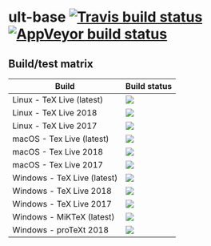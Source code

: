 # ult-base [![Travis build status][travis-badge]][travis-url] [![AppVeyor build status][appveyor-badge]][appveyor-url]


## Build/test matrix

| Build                       | Build status                               |
| --------------------------- | ------------------------------------------ |
| Linux - TeX Live (latest)   | [![][travis-linux-tl-latest-badge]](#)     |
| Linux - TeX Live 2018       | [![][travis-linux-tl-2018-badge]](#)       |
| Linux - TeX Live 2017       | [![][travis-linux-tl-2017-badge]](#)       |
| macOS - Tex Live (latest)   | [![][travis-macos-tl-latest-badge]](#)     |
| macOS - Tex Live 2018       | [![][travis-macos-tl-2018-badge]](#)       |
| macOS - Tex Live 2017       | [![][travis-macos-tl-2017-badge]](#)       |
| Windows - TeX Live (latest) | [![][appveyor-texlive-latest-badge]](#)    |
| Windows - TeX Live 2018     | [![][appveyor-texlive-2018-badge]](#)      |
| Windows - TeX Live 2017     | [![][appveyor-texlive-2017-badge]](#)      |
| Windows - MiKTeX (latest)   | [![][appveyor-miktex-latest-badge]](#)     |
| Windows - proTeXt 2018      | [![][appveyor-protext-2018-badge]](#)      |


[travis-badge]: https://travis-ci.org/egraff/ult-base.svg?branch=master
[travis-url]: https://travis-ci.org/egraff/ult-base
[appveyor-badge]: https://ci.appveyor.com/api/projects/status/2i4xagf9s92eoxwu/branch/master?svg=true
[appveyor-url]: https://ci.appveyor.com/project/egraff/ult-base/branch/master

[travis-linux-tl-latest-badge]: https://travis-matrix-badges.herokuapp.com/repos/egraff/ult-base/branches/master/1
[travis-linux-tl-2018-badge]: https://travis-matrix-badges.herokuapp.com/repos/egraff/ult-base/branches/master/2
[travis-linux-tl-2017-badge]: https://travis-matrix-badges.herokuapp.com/repos/egraff/ult-base/branches/master/3
[travis-macos-tl-latest-badge]: https://travis-matrix-badges.herokuapp.com/repos/egraff/ult-base/branches/master/4
[travis-macos-tl-2018-badge]: https://travis-matrix-badges.herokuapp.com/repos/egraff/ult-base/branches/master/5
[travis-macos-tl-2017-badge]: https://travis-matrix-badges.herokuapp.com/repos/egraff/ult-base/branches/master/6

[appveyor-texlive-latest-badge]: https://appveyor-matrix-badges.herokuapp.com/repos/egraff/ult-base/branch/master/1
[appveyor-texlive-2018-badge]: https://appveyor-matrix-badges.herokuapp.com/repos/egraff/ult-base/branch/master/2
[appveyor-texlive-2017-badge]: https://appveyor-matrix-badges.herokuapp.com/repos/egraff/ult-base/branch/master/3
[appveyor-miktex-latest-badge]: https://appveyor-matrix-badges.herokuapp.com/repos/egraff/ult-base/branch/master/4
[appveyor-protext-2018-badge]: https://appveyor-matrix-badges.herokuapp.com/repos/egraff/ult-base/branch/master/5
